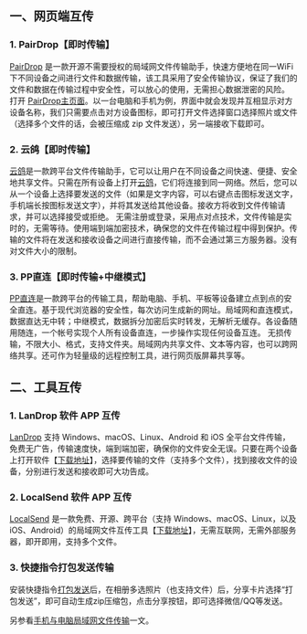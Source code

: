## 一、网页端互传
### 1. PairDrop【即时传输】
[PairDrop](https://pairdrop.net/) 是一款开源不需要授权的局域网文件传输助手，快速方便地在同一WiFi下不同设备之间进行文件和数据传输，该工具采用了安全传输协议，保证了我们的文件和数据在传输过程中安全性，可以放心的使用，无需担心数据泄密的风险。
打开 [PairDrop主页面](https://pairdrop.net/)。以一台电脑和手机为例，界面中就会发现并互相显示对方设备名称，我们只需要点击对方设备图标，即可打开文件选择窗口选择照片或文件（选择多个文件的话，会被压缩成 zip 文件发送），另一端接收下载即可。

### 2. 云鸽【即时传输】
[云鸽](https://yunge.in/)是一款跨平台文件传输助手，它可以让用户在不同设备之间快速、便捷、安全地共享文件。只需在所有设备上打开[云鸽](https://yunge.in/)，它们将连接到同一网络。然后，您可以从一个设备上选择要发送的文件（如果是文字内容，可以右键点击图标发送文字，手机端长按图标发送文字），并将其发送给其他设备。接收方将收到文件传输请求，并可以选择接受或拒绝。
无需注册或登录，采用点对点技术，文件传输是实时的，无需等待。使用端到端加密技术，确保您的文件在传输过程中得到保护。传输的文件将在发送和接收设备之间进行直接传输，而不会通过第三方服务器。没有对文件大小的限制。

### 3. PP直连【即时传输+中继模式】
‌[PP直连](https://www.ppzhilian.com/)是一款跨平台的传输工具，帮助电脑、手机、平板等设备建立点到点的安全直连。基于现代浏览器的安全性，每次访问生成新的网址。局域网和直连模式，数据直达无中转；中继模式，数据拆分加密后实时转发，无解析无缓存。各设备随用随连，一个帐号实现个人所有设备直连，一步操作实现任何设备互连。
无损传输，不限大小、格式，支持文件夹。局域网内共享文件、文本等内容，也可以跨网络共享。还可作为轻量级的远程控制工具，进行网页版屏幕共享等。

## 二、工具互传
### 1. LanDrop 软件 APP 互传
[LanDrop](https://landrop.app/) 支持 Windows、macOS、Linux、Android 和 iOS 全平台文件传输，免费无广告，传输速度快，端到端加密，确保你的文件安全无误。只要在两个设备上打开软件【[下载地址](https://landrop.app/#downloads)】，选择要传输的文件（支持多个文件），找到接收文件的设备，分别进行发送和接收即可大功告成。

### 2. LocalSend 软件 APP 互传
[LocalSend](https://localsend.org/zh-CN) 是一款免费、开源、跨平台（支持 Windows、macOS、Linux，以及 iOS、Android）的局域网文件互传工具【[下载地址](https://localsend.org/zh-CN/download)】，无需互联网，无需外部服务器，即开即用，支持多个文件。

### 3. 快捷指令打包发送传输
安装快捷指令[打包发送](https://www.icloud.com/shortcuts/60ca5a1c523a4783b69d00da3edf91e1)后，在相册多选照片（也支持文件）后，分享卡片选择“打包发送”，即可自动生成zip压缩包，点击分享按钮，即可选择微信/QQ等发送。

另参看[手机与电脑局域网文件传输](https://jialikemeng.github.io/post/shou-ji-yu-dian-nao-ju-yu-wang-wen-jian-chuan-shu.html)一文。
